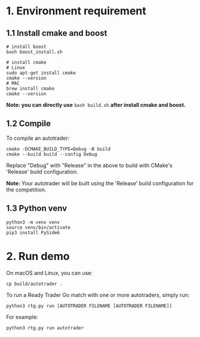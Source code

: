 # 1. Environment requirement
## 1.1 Install cmake and boost
```shell
# install boost
bash boost_install.sh

# install cmake
# Linux
sudo apt-get install cmake
cmake --version
# MAC
brew install cmake
cmake --version
```
**Note: you can directly use** `bash build.sh` **after install cmake and boost.**
## 1.2 Compile
To compile an autotrader:
```shell
cmake -DCMAKE_BUILD_TYPE=Debug -B build
cmake --build build --config Debug
```
Replace "Debug" with "Release" in the above to build with CMake's 'Release' build configuration.

**Note:** Your autotrader will be built using the 'Release' build configuration for the competition.

## 1.3 Python venv
```shell
python3 -m venv venv
source venv/bin/activate
pip3 install PySide6
```

# 2. Run demo
On macOS and Linux, you can use:
```shell
cp build/autotrader .
```

To run a Ready Trader Go match with one or more autotraders, simply run:
```shell
python3 rtg.py run [AUTOTRADER FILENAME [AUTOTRADER FILENAME]]
```

For example:
```shell
python3 rtg.py run autotrader
```
